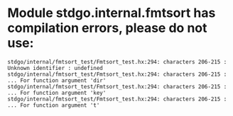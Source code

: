 # Module stdgo.internal.fmtsort has compilation errors, please do not use:
```
stdgo/internal/fmtsort_test/Fmtsort_test.hx:294: characters 206-215 : Unknown identifier : undefined
stdgo/internal/fmtsort_test/Fmtsort_test.hx:294: characters 206-215 : ... For function argument 'dir'
stdgo/internal/fmtsort_test/Fmtsort_test.hx:294: characters 206-215 : ... For function argument 'key'
stdgo/internal/fmtsort_test/Fmtsort_test.hx:294: characters 206-215 : ... For function argument 't'

```

